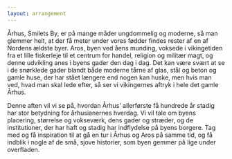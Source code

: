 ```yaml
---
layout: arrangement
---
```


Århus, Smilets By, er på mange måder ungdommelig og moderne, så man glemmer helt, at der få meter under vores fødder findes rester af en af Nordens ældste byer. Aros, byen ved åens munding, voksede i vikingetiden fra et lille fiskerleje til et centrum for handel, religion og militær magt, og denne udvikling anes i byens gader den dag i dag. Det kan være svært at se i de snørklede gader blandt både moderne tårne af glas, stål og beton og gamle huse, der har stået længere end nogen kan huske, men hvis man ved, hvad man skal lede efter, så ser vi vikingernes aftryk i hele det gamle Århus.
 
Denne aften vil vi se på, hvordan Århus’ allerførste få hundrede år stadig har stor betydning for århusianernes hverdag. Vi vil tale om byens placering, størrelse og vokseværk, dens gader og stræder, og de institutioner, der har haft og stadig har indflydelse på byens borgere. Tag med og få inspiration til at gå en tur i Århus og Aros på samme tid, og få indblik i nogle af de små, sjove historier, som byen gemmer på lige under overfladen.
